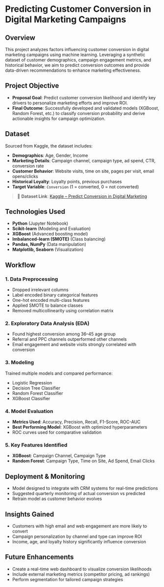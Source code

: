 # Predicting Customer Conversion in Digital Marketing Campaigns

## Overview
This project analyzes factors influencing customer conversion in digital marketing campaigns using machine learning. Leveraging a synthetic dataset of customer demographics, campaign engagement metrics, and historical behavior, we aim to predict conversion outcomes and provide data-driven recommendations to enhance marketing effectiveness.

## Project Objective
- **Proposal Goal**: Predict customer conversion likelihood and identify key drivers to personalize marketing efforts and improve ROI.
- **Final Outcome**: Successfully developed and validated models (XGBoost, Random Forest, etc.) to classify conversion probability and derive actionable insights for campaign optimization.

## Dataset
Sourced from Kaggle, the dataset includes:

- **Demographics**: Age, Gender, Income  
- **Marketing Details**: Campaign channel, campaign type, ad spend, CTR, conversion rate  
- **Customer Behavior**: Website visits, time on site, pages per visit, email opens/clicks  
- **Historical Loyalty**: Loyalty points, previous purchases  
- **Target Variable**: `Conversion` (1 = converted, 0 = not converted)

> 📎 **Dataset Link**: [Kaggle – Predict Conversion in Digital Marketing](https://www.kaggle.com/datasets/rabieelkharoua/predict-conversion-in-digital-marketing-dataset/data)

## Technologies Used
- **Python** (Jupyter Notebook)
- **Scikit-learn** (Modeling and Evaluation)
- **XGBoost** (Advanced boosting model)
- **Imbalanced-learn (SMOTE)** (Class balancing)
- **Pandas, NumPy** (Data manipulation)
- **Matplotlib, Seaborn** (Visualization)

## Workflow

### 1. Data Preprocessing
- Dropped irrelevant columns
- Label encoded binary categorical features
- One-hot encoded multi-class features
- Applied SMOTE to balance classes
- Removed multicollinearity using correlation matrix

### 2. Exploratory Data Analysis (EDA)
- Found highest conversion among 36–45 age group
- Referral and PPC channels outperformed other channels
- Email engagement and website visits strongly correlated with conversion

### 3. Modeling
Trained multiple models and compared performance:
- Logistic Regression
- Decision Tree Classifier
- Random Forest Classifier
- XGBoost Classifier

### 4. Model Evaluation
- **Metrics Used**: Accuracy, Precision, Recall, F1-Score, ROC-AUC
- **Best Performing Model**: XGBoost with optimized hyperparameters
- ROC curves used for comparative validation

### 5. Key Features Identified
- **XGBoost**: Campaign Channel, Campaign Type
- **Random Forest**: Campaign Type, Time on Site, Ad Spend, Email Clicks

## Deployment & Monitoring
- Model designed to integrate with CRM systems for real-time predictions
- Suggested quarterly monitoring of actual conversion vs predicted
- Retrain model as customer behavior evolves

## Insights Gained
- Customers with high email and web engagement are more likely to convert
- Campaign personalization by channel and type can improve ROI
- Income, age, and loyalty history significantly influence conversion

## Future Enhancements
- Create a real-time web dashboard to visualize conversion likelihoods
- Include external marketing metrics (competitor pricing, ad rankings)
- Perform segmentation for tailored campaign strategies
